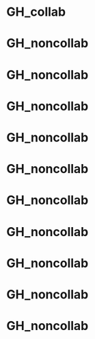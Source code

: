 # GH_collab
# GH_noncollab
# GH_noncollab
# GH_noncollab
# GH_noncollab
# GH_noncollab
# GH_noncollab
# GH_noncollab
# GH_noncollab
# GH_noncollab
# GH_noncollab
